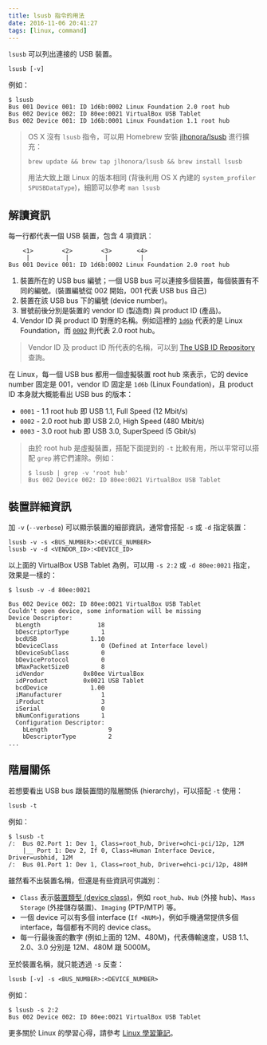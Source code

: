 ```yaml
---
title: lsusb 指令的用法
date: 2016-11-06 20:41:27
tags: [linux, command]
---
```


`lsusb` 可以列出連接的 USB 裝置。

    lsusb [-v]

例如：

```
$ lsusb
Bus 001 Device 001: ID 1d6b:0002 Linux Foundation 2.0 root hub
Bus 002 Device 002: ID 80ee:0021 VirtualBox USB Tablet
Bus 002 Device 001: ID 1d6b:0001 Linux Foundation 1.1 root hub
```

<!-- more -->

> <i class="fa fa-lightbulb-o fa-3x"></i>
> OS X 沒有 `lsusb` 指令，可以用 Homebrew 安裝 [jlhonora/lsusb][] 進行擴充：
>
>     brew update && brew tap jlhonora/lsusb && brew install lsusb
>
> 用法大致上跟 Linux 的版本相同 (背後利用 OS X 內建的 `system_profiler SPUSBDataType`)，細節可以參考 `man lsusb`

 [jlhonora/lsusb]: https://github.com/jlhonora/lsusb

## 解讀資訊

每一行都代表一個 USB 裝置，包含 4 項資訊：

        <1>        <2>        <3>       <4>
         |          |          |         |
    Bus 001 Device 001: ID 1d6b:0002 Linux Foundation 2.0 root hub

 1. 裝置所在的 USB bus 編號；一個 USB bus 可以連接多個裝置，每個裝置有不同的編號。(裝置編號從 002 開始，001 代表 USB bus 自己)
 2. 裝置在該 USB bus 下的編號 (device number)。
 3. 冒號前後分別是裝置的 vendor ID (製造商) 與 product ID (產品)。
 4. Vendor ID 與 product ID 對應的名稱。例如這裡的 [`1d6b`][1d6b] 代表的是 Linux Foundation，而 [`0002`][1d6b:0002] 則代表 2.0 root hub。

> <i class="fa fa-lightbulb-o fa-3x"></i>
> Vendor ID 及 product ID 所代表的名稱，可以到 [The USB ID Repository][id-repo] 查詢。

 [1d6b]: https://usb-ids.gowdy.us/read/UD/1d6b
 [1d6b:0002]: https://usb-ids.gowdy.us/read/UD/1d6b/0002
 [id-repo]: http://www.linux-usb.org/usb-ids.html

在 Linux，每一個 USB bus 都用一個虛擬裝置 root hub 來表示，它的 device number 固定是 001，vendor ID 固定是 `1d6b` (Linux Foundation)，且 product ID 本身就大概能看出 USB bus 的版本：

 * `0001` - 1.1 root hub 即 USB 1.1, Full Speed (12 Mbit/s)
 * `0002` - 2.0 root hub 即 USB 2.0, High Speed (480 Mbit/s)
 * `0003` - 3.0 root hub 即 USB 3.0, SuperSpeed (5 Gbit/s)

> <i class="fa fa-lightbulb-o fa-3x"></i>
> 由於 root hub 是虛擬裝置，搭配下面提到的 `-t` 比較有用，所以平常可以搭配 `grep` 將它們濾除。例如：
>
> ```
> $ lsusb | grep -v 'root hub'
> Bus 002 Device 002: ID 80ee:0021 VirtualBox USB Tablet
> ```

## 裝置詳細資訊

加 `-v` (`--verbose`) 可以顯示裝置的細部資訊，通常會搭配 `-s` 或 `-d` 指定裝置：

    lsusb -v -s <BUS_NUMBER>:<DEVICE_NUMBER>
    lsusb -v -d <VENDOR_ID>:<DEVICE_ID>

以上面的 VirtualBox USB Tablet 為例，可以用 `-s 2:2` 或 `-d 80ee:0021` 指定，效果是一樣的：

```
$ lsusb -v -d 80ee:0021

Bus 002 Device 002: ID 80ee:0021 VirtualBox USB Tablet
Couldn't open device, some information will be missing
Device Descriptor:
  bLength                18
  bDescriptorType         1
  bcdUSB               1.10
  bDeviceClass            0 (Defined at Interface level)
  bDeviceSubClass         0
  bDeviceProtocol         0
  bMaxPacketSize0         8
  idVendor           0x80ee VirtualBox
  idProduct          0x0021 USB Tablet
  bcdDevice            1.00
  iManufacturer           1
  iProduct                3
  iSerial                 0
  bNumConfigurations      1
  Configuration Descriptor:
    bLength                 9
    bDescriptorType         2 
...
```

## 階層關係

若想要看出 USB bus 跟裝置間的階層關係 (hierarchy)，可以搭配 `-t` 使用：

    lsusb -t

例如：

```
$ lsusb -t
/:  Bus 02.Port 1: Dev 1, Class=root_hub, Driver=ohci-pci/12p, 12M
    |__ Port 1: Dev 2, If 0, Class=Human Interface Device, Driver=usbhid, 12M
/:  Bus 01.Port 1: Dev 1, Class=root_hub, Driver=ehci-pci/12p, 480M
```

雖然看不出裝置名稱，但還是有些資訊可供識別：

 * `Class` 表示[裝置類型 (device class)][device-class]，例如 `root_hub`、`Hub` (外接 hub)、`Mass Storage` (外接儲存裝置)、`Imaging` (PTP/MTP) 等。
 * 一個 device 可以有多個 interface (`If <NUM>`)，例如手機通常提供多個 interface，每個都有不同的 device class。
 * 每一行最後面的數字 (例如上面的 12M、480M)，代表傳輸速度，USB 1.1、2.0、3.0 分別是 12M、480M 跟 5000M。

至於裝置名稱，就只能透過 `-s` 反查：

    lsusb [-v] -s <BUS_NUMBER>:<DEVICE_NUMBER>

例如：

```
$ lsusb -s 2:2
Bus 002 Device 002: ID 80ee:0021 VirtualBox USB Tablet
```

 [device-class]: https://en.wikipedia.org/wiki/USB#Device_classes

更多關於 Linux 的學習心得，請參考 [Linux 學習筆記](https://jeremykao.gitbooks.io/learning-linux/)。

